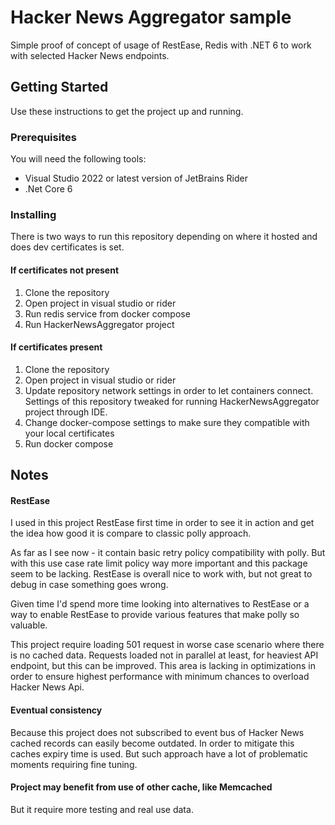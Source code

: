 # Hacker News Aggregator sample
Simple proof of concept of usage of RestEase, Redis with .NET 6 to work with selected Hacker News endpoints.


## Getting Started
Use these instructions to get the project up and running.

### Prerequisites
You will need the following tools:

* Visual Studio 2022 or latest version of JetBrains Rider
* .Net Core 6

### Installing
There is two ways to run this repository depending on where it hosted and does dev certificates is set.
#### If certificates not present
1. Clone the repository
2. Open project in visual studio or rider
3. Run redis service from docker compose
4. Run HackerNewsAggregator project
#### If certificates present
1. Clone the repository
2. Open project in visual studio or rider
3. Update repository network settings in order to let containers connect. Settings of this repository tweaked for running HackerNewsAggregator project through IDE.
4. Change docker-compose settings to make sure they compatible with your local certificates
5. Run docker compose

## Notes
#### RestEase
I used in this project RestEase first time in order to see it in action and get the idea how good it is compare to classic polly approach. 

As far as I see now - it contain basic retry policy compatibility with polly. But with this use case rate limit policy way more important and this package seem to be lacking. 
RestEase is overall nice to work with, but not great to debug in case something goes wrong. 

Given time I'd spend more time looking into alternatives to RestEase or a way to enable RestEase to provide various features that make polly so valuable. 

This project require loading 501 request in worse case scenario where there is no cached data. Requests loaded not in parallel at least, for heaviest API endpoint, but this can be improved. This area is lacking in optimizations in order to ensure highest performance with minimum chances to overload Hacker News Api.

#### Eventual consistency
Because this project does not subscribed to event bus of Hacker News cached records can easily become outdated. In order to mitigate this caches expiry time is used. But such approach have a lot of problematic moments requiring fine tuning.

#### Project may benefit from use of other cache, like Memcached
But it require more testing and real use data.